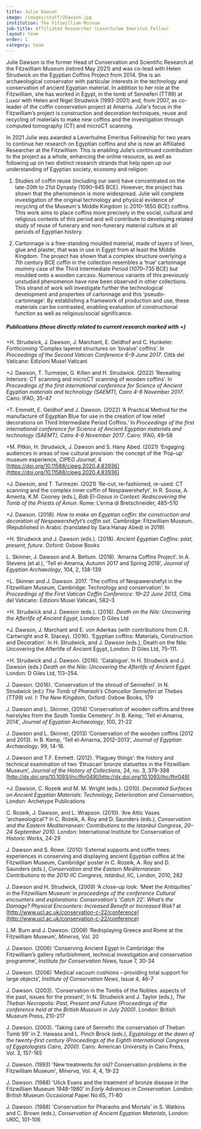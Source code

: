 ```yaml
---
title: Julie Dawson
image: /images/staff/JDawson.jpg
institution: The Fitzwilliam Museum
job-title: Affiliated Researcher (Leverhulme Emeritus Fellow)
layout: team
order: 1
category: team
---
```

Julie Dawson is the former Head of Conservation and Scientific Research at the Fitzwilliam Museum (retired May 2021) 
and was co-lead with Helen Strudwick on the Egyptian Coffins Project from 2014. 
She is an archaeological conservator with particular interests in the technology and conservation of ancient Egyptian material.
In addition to her role at the Fitzwilliam, she has worked in Egypt, in the tomb of Senneferi (TT99) at Luxor with Helen and Nigel Strudwick (1993-2001) and, 
from 2007, as co-leader of the coffin conservation project at Amarna. Julie's focus in the Fitzwilliam’s project 
is construction and decoration techniques, reuse and recycling of materials to make new coffins and the investigation through computed tomography (CT) 
and microCT scanning.

In 2021 Julie was awarded a Leverhulme Emeritus Fellowship for two years to continue her research on Egyptian coffins and she is now an Affiliated Researcher 
at the Fitzwilliam. This is enabling Julie’s continued contribution to the project as a whole, enhancing the online resource, as well 
as following up on two distinct research strands that help open up our understanding 
of Egyptian society, economy and religion:  

1. Studies of coffin reuse (including our own) have concentrated on the late-20th to 21st Dynasty (1090–945 BCE). However, the project has shown that the phenomenon is more widespread. Julie will complete investigation of the original technology and physical evidence of recycling of the Museum's Middle Kingdom (c.2010–1650 BCE) coffins. This work aims to place coffins more precisely in the social, cultural and religious contexts of this period and will contribute to developing related study of reuse of funerary and non-funerary material culture at all periods of Egyptian history.
 
2. Cartonnage is a free-standing moulded material, made of layers of linen, glue and plaster, that was in use in Egypt from at least the Middle Kingdom. The project has shown that a complex structure overlying a 7th century BCE coffin in the collection resembles a ‘true’ cartonnage mummy case of the Third Intermediate Period (1070–735 BCE) but moulded onto a wooden carcass. Numerous variants of this previously unstudied phenomenon have now been observed in other collections. This strand of work will investigate further the technological development and properties of cartonnage and this ‘pseudo-cartonnage’. By establishing a framework of production and use, these materials can be contrasted, enabling evaluation of constructional function as well as religious/social significance.

##### Publications (those directly related to current research marked with +)

+H. Strudwick, J. Dawson, J. Marchant, E. Geldhof and C. Hunkeler. _Forthcoming_ ‘Complex layered structures on 'bivalve' coffins’. In *Proceedings of the Second Vatican Conference 6–9 June 2017*. Città del Vaticano: Edizioni Musei Vaticani 

+J. Dawson, T. Turmezei, G. Killen and H. Strudwick. (2022) ’Revealing Interiors: CT scanning and microCT scanning of wooden coffins’. In *Proceedings of the first international conference for Science of Ancient Egyptian materials and technology (SAEMT), Cairo 4-6 November 2017*. Cairo: IFAO, 35–47 

+T. Emmett, E. Geldhof and J. Dawson. (2022) ‘A Practical Method for the manufacture of Egyptian Blue for use in the creation of low relief decorations on Third Intermediate Period Coffins.’ In *Proceedings of the first international conference for Science of Ancient Egyptian materials and technology (SAEMT), Cairo 4-6 November 2017*. Cairo: IFAO, 49–58 

+M. Pitkin, H. Strudwick, J. Dawson and S. Hany Abed. (2021) ‘Engaging audiences in areas of low cultural provision: the concept of the ‘Pop-up’ museum experience, *CIPEG Journal*, 4 [https://doi.org/10.11588/cipeg.2020.4.83936](https://doi.org/10.11588/cipeg.2020.4.83936)

+J. Dawson, and T. Turmezei. (2021) ‘Re-cut, re-fashioned, re-used: CT scanning and the complex inner coffin of Nespawershefyt’. In R. Sousa, A. Amenta, K.M. Cooney (eds.), *Bab El-Gasus in Context: Rediscovering the Tomb of the Priests of Amun*. Rome: L’erma di Bretschneider, 485–510 

+J. Dawson. (2018). *How to make an Egyptian coffin: the construction and decoration of Nespawershefyt’s coffin set*. Cambridge: Fitzwilliam Museum.
(Republished in Arabic (translated by Sara Hanay Abed) in 2019)

+H. Strudwick  and J. Dawson (eds.). (2018). *Ancient Egyptian Coffins: past, present, future*. Oxford: Oxbow Books

L. Skinner, J. Dawson and A. Bettum. (2018). ‘Amarna Coffins Project’. In A. Stevens (et al.), ‘Tell el-Amarna, Autumn 2017 and Spring 2018’, *Journal of Egyptian Archaeology*, 104, 2, 138-139

+L. Skinner and J. Dawson. 2017. ‘The coffins of Nespawershefyt in the Fitzwilliam Museum, Cambridge: Technology and conservation'. In *Proceedings of the First Vatican Coffin Conference: 19–22 June 2013*, Città del Vaticano: Edizioni Musei Vaticani, 582–3

+H. Strudwick and J. Dawson (eds.). (2016). *Death on the Nile: Uncovering the Afterlife of Ancient Egypt*, London: D Giles Ltd

*J. Dawson, J. Marchant and E. von Aderkas (with contributions from C.R. Cartwright and R. Stacey). (2016). ‘Egyptian coffins: Materials, Construction and Decoration’. In H. Strudwick, and J. Dawson (eds.), Death on the Nile: Uncovering the Afterlife of Ancient Egypt, London: D Giles Ltd, 75–111.

+H. Strudwick and J. Dawson. (2016). ‘Catalogue’. In H. Strudwick and J. Dawson (eds.) *Death on the Nile: Uncovering the Afterlife of Ancient Egypt*.  London: D Giles Ltd, 113–254.

J. Dawson. (2016). ‘Conservation of the shroud of Senneferi’. In N. Strudwick (ed.) *The Tomb of Pharaoh’s Chancellor Senneferi at Thebes (TT99) vol. I: The New Kingdom*, Oxford: Oxbow Books, 179

J. Dawson  and L. Skinner, (2014) ‘Conservation of wooden coffins and three hairstyles from the South Tombs Cemetery’. In B. Kemp, ‘Tell el-Amarna, 2014’, *Journal of Egyptian Archaeology*, 100, 21-22

J. Dawson and L. Skinner, (2013) ‘Conservation of the wooden coffins (2012 and 2013). In B. Kemp, ‘Tell el-Amarna, 2012–2013’, *Journal of Egyptian Archaeology*, 99, 14-16.

J. Dawson and T.F. Emmett. (2012). ‘Plaguey things’: the history and technical examination of two ‘Etruscan’ bronze statuettes in the Fitzwilliam Museum’, *Journal of the History of Collections*, 24, no. 3, 379-398 [http://dx.doi.org/10.1093/jhc/fhr049](http://dx.doi.org/10.1093/jhc/fhr049)
  
+J. Dawson, C. Rozeik and M. M. Wright (eds.). (2010). *Decorated Surfaces on Ancient Egyptian Materials: Technology, Deterioration and Conservation*, London: Archetype Publications

C. Rozeik,  J. Dawson, and L. Wrapson. (2010). ‘Are Attic Vases ‘archaeological’?  in C. Rozeik, A. Roy and D. Saunders (eds.), *Conservation and the Eastern Mediterranean: Contributions to the Istanbul Congress, 20–24 September 2010*. London: International Institute for Conservation of Historic Works, 24-29

J. Dawson and S. Rowe. (2010) ‘External supports and coffin trees: experiences in conserving and displaying ancient Egyptian coffins at the Fitzwilliam Museum, Cambridge’ poster in C. Rozeik, A. Roy and D. Saunders (eds.), *Conservation and the Eastern Mediterranean: Contributions to the 2010 IIC Congress, Istanbul*, IIC, London, 2010, 282 

J. Dawson and H. Strudwick, (2009) ‘A close-up look: ‘Meet the Antiquities’ in the Fitzwilliam Museum’ in *proceedings of the conference Cultural encounters and explorations: Conservation's 'Catch 22'. What’s the Damage? Physical Encounters: Increased Benefit or Increased Risk?* at [http://www.ucl.ac.uk/conservation-c-22/conference](http://www.ucl.ac.uk/conservation-c-22/conference)

L.M. Burn and J. Dawson. (2009) ‘Redisplaying Greece and Rome at the Fitzwilliam Museum’, *Minerva*, Vol. 20 

J. Dawson. (2006) ‘Conserving Ancient Egypt in Cambridge: the Fitzwilliam’s gallery refurbishment, technical investigation and conservation programme’, *Institute for Conservation News*, Issue 7, 30-34
 
J. Dawson. (2006) ‘Medical vacuum cushions – providing total support for large objects’, *Institute of Conservation News*, Issue 4, 46-7

J. Dawson. (2003). ‘Conservation in the Tombs of the Nobles: aspects of the past, issues for the present’, In N. Strudwick and J. Taylor (eds.), *The Theban Necropolis: Past, Present and Future (Proceedings of the conference held at the British Museum in July 2000)*. London: British Museum Press, 210-217
 
J. Dawson. (2003). ‘Taking care of Sennefri: the conservation of Theban Tomb 99' in Z. Hawass and L. Pinch Brock (eds.), *Egyptology at the dawn of the twenty-first century (Proceedings of the Eighth International Congress of Egyptologists Cairo, 2000)*. Cairo: American University in Cairo Press, Vol. 3, 157-165

J. Dawson. (1993) 'New treatments for old? Conservation problems in the Fitzwilliam Museum', *Minerva*, Vol. 4, 4, 19-22

J. Dawson. (1988) 'Ulick Evans and the treatment of bronze disease in the Fitzwilliam Museum 1948-1980' in *Early Advances in Conservation*. London: British Museum Occasional Paper No.65, 71-80

J. Dawson. (1988) 'Conservation for Pharaohs and Mortals' in S. Watkins and C. Brown (eds.), *Conservation of Ancient Egyptian Materials*, London: UKIC, 101-106
